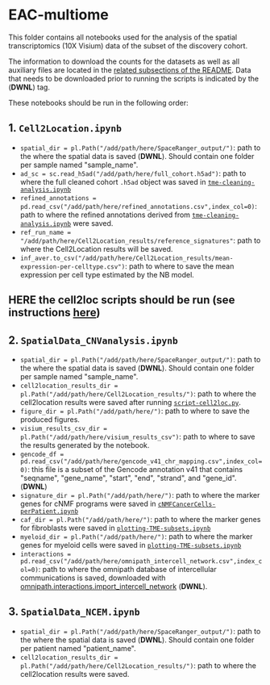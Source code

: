 # EAC-multiome

This folder contains all notebooks used for the analysis of the spatial transcriptomics (10X Visium) data of the subset of the discovery cohort. 

The information to download the counts for the datasets as well as all auxiliary files are located in the [related subsections of the README](https://github.com/vanallenlab/EAC-multiome/blob/main/README.md). Data that needs to be downloaded prior to running the scripts is indicated by the (**DWNL**) tag.

These notebooks should be run in the following order:

## 1. `Cell2Location.ipynb`

- `spatial_dir = pl.Path("/add/path/here/SpaceRanger_output/")`: path to the where the spatial data is saved (**DWNL**). Should contain one folder per sample named "sample_name".
- `ad_sc = sc.read_h5ad("/add/path/here/full_cohort.h5ad")`: path to where the full cleaned cohort `.h5ad` object was saved in [`tme-cleaning-analysis.ipynb`](https://github.com/vanallenlab/EAC-multiome/blob/main/code/python/notebooks/analysis/2.%20tme-cleaning-analysis.ipynb)
- `refined_annotations = pd.read_csv("/add/path/here/refined_annotations.csv",index_col=0)`: path to where the refined annotations derived from [`tme-cleaning-analysis.ipynb`](https://github.com/vanallenlab/EAC-multiome/blob/main/code/python/notebooks/analysis/2.%20tme-cleaning-analysis.ipynb) were saved. 
- `ref_run_name = "/add/path/here/Cell2Location_results/reference_signatures"`: path to where the Cell2Location results will be saved.
- `inf_aver.to_csv("/add/path/here/Cell2Location_results/mean-expression-per-celltype.csv")`: path to where to save the mean expression per cell type estimated by the NB model.

## **HERE the cell2loc scripts should be run** (see instructions [here](https://github.com/vanallenlab/EAC-multiome/tree/main/code/python/scripts/cell2loc))

## 2. `SpatialData_CNVanalysis.ipynb`

- `spatial_dir = pl.Path("/add/path/here/SpaceRanger_output/")`: path to the where the spatial data is saved (**DWNL**). Should contain one folder per sample named "sample_name".
- `cell2location_results_dir = pl.Path("/add/path/here/Cell2Location_results/")`: path to where the cell2location results were saved after running [`script-cell2loc.py`](https://github.com/vanallenlab/EAC-multiome/blob/main/code/python/scripts/cell2loc/script-cell2loc.py). 
- `figure_dir = pl.Path("/add/path/here/")`: path to where to save the produced figures.
- `visium_results_csv_dir = pl.Path("/add/path/here/visium_results_csv")`: path to where to save the results generated by the notebook.
- `gencode_df = pd.read_csv("/add/path/here/gencode_v41_chr_mapping.csv",index_col=0)`: this file is a subset of the Gencode annotation v41 that contains "seqname", "gene_name", "start", "end", "strand", and "gene_id". (**DWNL**)
- `signature_dir = pl.Path("/add/path/here/")`: path to where the marker genes for cNMF programs were saved in [`cNMFCancerCells-perPatient.ipynb`](https://github.com/vanallenlab/EAC-multiome/blob/main/code/python/notebooks/analysis/5.%20cNMFCancerCells-perPatient.ipynb)
- `caf_dir = pl.Path("/add/path/here/")`: path to where the marker genes for fibroblasts were saved in [`plotting-TME-subsets.ipynb`](https://github.com/vanallenlab/EAC-multiome/blob/main/code/python/notebooks/analysis/3.%20plotting-TME-subsets.ipynb)
- `myeloid_dir = pl.Path("/add/path/here/")`: path to where the marker genes for myeloid cells were saved in [`plotting-TME-subsets.ipynb`](https://github.com/vanallenlab/EAC-multiome/blob/main/code/python/notebooks/analysis/3.%20plotting-TME-subsets.ipynb)
- `interactions = pd.read_csv("/add/path/here/omnipath_intercell_network.csv",index_col=0)`: path to where the omnipath database of intercellular communications is saved, downloaded with [omnipath.interactions.import_intercell_network](https://omnipath.readthedocs.io/en/latest/api/omnipath.interactions.import_intercell_network.html#omnipath.interactions.import_intercell_network) (**DWNL**).

## 3. `SpatialData_NCEM.ipynb`

- `spatial_dir = pl.Path("/add/path/here/SpaceRanger_output/")`: path to the where the spatial data is saved (**DWNL**). Should contain one folder per patient named "patient_name".
- `cell2location_results_dir = pl.Path("/add/path/here/Cell2Location_results/")`: path to where the cell2location results were saved. 

